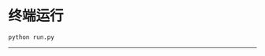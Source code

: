 # 终端运行

```shell
python run.py
```
**********************************************************************************************************************************************************